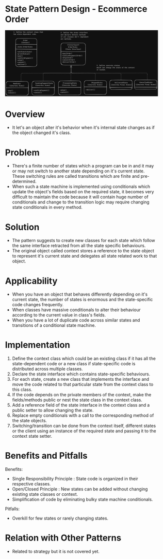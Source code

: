 # State Pattern Design - Ecommerce Order
![State Pattern](State.png)

# Overview
- It let's an object alter it's behavior when it's internal state changes as if the object changed it's class.

# Problem
- There's a finite number of states which a program can be in and it may or may not switch to another state depending on it's current state. These switching rules are called transitions which are finite and pre-determined.
- When such a state machine is implemented using conditionals which update the object's fields based on the required state, it becomes very difficult to maintain the code because it will contain huge number of conditionals and change to the transition logic may require changing state conditionals in every method.

# Solution
- The pattern suggests to create new classes for each state which follow the same interface retracted from all the state specific behaviours.
- The original object called context stores a reference to the state object to represent it's current state and delegates all state related work to that object.

# Applicability
- When you have an object that behaves differently depending on it's current state, the number of states is enormous and the state-specific code changes frequently.
- When classes have massive conditionals to alter their behaviour according to the current value in class's fields.
- When you have a lot of duplicate code across similar states and transitions of a conditional state machine.

# Implementation
1. Define the context class which could be an existing class if it has all the state-dependent code or a new class if state-specific code is distributed across multiple classes.
2. Declare the state interface which contains state-specific behaviours.
3. For each state, create a new class that implements the interface and move the code related to that particular state from the context class to this class.
4. If the code depends on the private members of the context, make the fields/methods public or nest the state class in the context class.
5. Add a reference field of the state interface in the context class and a public setter to allow changing the state.
6. Replace empty conditionals with a call to the corresponding method of the state objects.
7. Switching/transition can be done from the context itself, different states or the client using an instance of the required state and passing it to the context state setter.

# Benefits and Pitfalls
Benefits:
- Single Responsibility Principle : State code is organized in their respective classes.
- Open/Closed Principle : New states can be added without changing existing state classes or context.
- Simplification of code by eliminating bulky state machine conditionals.

Pitfalls:
- Overkill for few states or rarely changing states.

# Relation with Other Patterns
- Related to strategy but it is not covered yet.